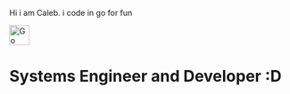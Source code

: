 <!DOCTYPE html>
<html>
<head>

</head>
<body>

<p> Hi i am Caleb. i code in go for fun <p> 
  
  <a href="https://go.dev/doc/" target="_blank" rel="noreferrer"><img src="https://raw.githubusercontent.com/danielcranney/readme-generator/main/public/icons/skills/go-colored.svg" width="36" height="36" alt="Go" class="fa-lg"></a>


<h1> Systems Engineer and Developer :D </h1>


</body>
</html>
